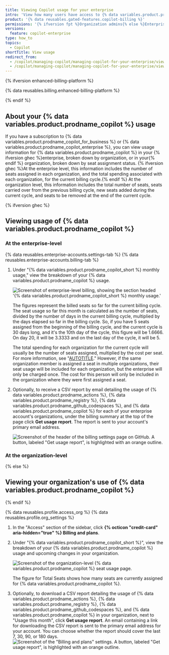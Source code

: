```yaml
---
title: Viewing Copilot usage for your enterprise
intro: 'View how many users have access to {% data variables.product.prodname_copilot %} across {% ifversion fpt %}your organization{% else %} all the organizations in your enterprise{% endif %}.'
product: '{% data reusables.gated-features.copilot-billing %}'
permissions: '{% ifversion fpt %}Organization admins{% else %}Enterprise owners{% endif %} can view usage for {% data variables.product.prodname_copilot %} in their {% ifversion fpt %}organization{% else %}enterprise{% endif %}.'
versions:
  feature: copilot-enterprise
type: how_to
topics:
  - Copilot
shortTitle: View usage
redirect_from:
  - /copilot/managing-copilot/managing-copilot-for-your-enterprise/viewing-your-github-copilot-usage
  - /copilot/managing-copilot/managing-copilot-for-your-enterprise/viewing-copilot-usage-for-your-enterprise
---
```


{% ifversion enhanced-billing-platform %}

{% data reusables.billing.enhanced-billing-platform %}

{% endif %}

## About your {% data variables.product.prodname_copilot %} usage

If you have a subscription to {% data variables.product.prodname_copilot_for_business %} or {% data variables.product.prodname_copilot_enterprise %}, you can view usage information for {% data variables.product.prodname_copilot %} in your {% ifversion ghec %}enterprise, broken down by organization, or in your{% endif %} organization, broken down by seat assignment status. {% ifversion ghec %}At the enterprise level, this information includes the number of seats assigned in each organization, and the total spending associated with each organization, for the current billing cycle.{% endif %} At the organization level, this information includes the total number of seats, seats carried over from the previous billing cycle, new seats added during the current cycle, and seats to be removed at the end of the current cycle.

{% ifversion ghec %}

## Viewing usage of {% data variables.product.prodname_copilot %}

### At the enterprise-level

{% data reusables.enterprise-accounts.settings-tab %}
{% data reusables.enterprise-accounts.billing-tab %}
1. Under "{% data variables.product.prodname_copilot_short %} monthly usage," view the breakdown of your {% data variables.product.prodname_copilot %} usage.

   ![Screenshot of enterprise-level billing, showing the section headed '{% data variables.product.prodname_copilot_short %} monthly usage.'](/assets/images/help/copilot/enterprise-level-seat-view.png)

   The figures represent the billed seats so far for the current billing cycle. The seat usage so far this month is calculated as the number of seats, divided by the number of days in the current billing cycle, multiplied by the days elapsed so far in the billing cycle. So, if you have 5 seats assigned from the beginning of the billing cycle, and the current cycle is 30 days long, and it's the 10th day of the cycle, this figure will be 1.6666. On day 20, it will be 3.3333 and on the last day of the cycle, it will be 5.

   The total spending for each organization for the current cycle will usually be the number of seats assigned, multiplied by the cost per seat. For more information, see "[AUTOTITLE](/billing/managing-billing-for-github-copilot/about-billing-for-github-copilot#about-billing-for-github-copilot-business-and-github-copilot-enterprise)." However, if the same organization member is assigned a seat in multiple organizations, their seat usage will be included for each organization, but the enterprise will only be charged once. The cost for this person will only be included in the organization where they were first assigned a seat.

1. Optionally, to receive a CSV report by email detailing the usage of {% data variables.product.prodname_actions %}, {% data variables.product.prodname_registry %}, {% data variables.product.prodname_github_codespaces %}, and {% data variables.product.prodname_copilot %} for each of your enterprise account's organizations, under the billing summary at the top of the page click **Get usage report**. The report is sent to your account's primary email address.

   ![Screenshot of the header of the billing settings page on GitHub. A button, labeled "Get usage report", is highlighted with an orange outline.](/assets/images/help/billing/actions-packages-report-download-enterprise.png)

### At the organization-level

{% else %}

## Viewing your organization's use of {% data variables.product.prodname_copilot %}

{% endif %}

{% data reusables.profile.access_org %}
{% data reusables.profile.org_settings %}
1. In the "Access" section of the sidebar, click **{% octicon "credit-card" aria-hidden="true" %} Billing and plans**.
1. Under "{% data variables.product.prodname_copilot_short %}", view the breakdown of your {% data variables.product.prodname_copilot %} usage and upcoming changes in your organization.

   ![Screenshot of the organization-level {% data variables.product.prodname_copilot %} seat usage page.](/assets/images/help/copilot/org-level-seat-view.png)

   The figure for Total Seats shows how many seats are currently assigned for {% data variables.product.prodname_copilot %}.

1. Optionally, to download a CSV report detailing the usage of {% data variables.product.prodname_actions %}, {% data variables.product.prodname_registry %}, {% data variables.product.prodname_github_codespaces %}, and {% data variables.product.prodname_copilot %} in your organization, next to "Usage this month", click **Get usage report**. An email containing a link for downloading the CSV report is sent to the primary email address for your account. You can choose whether the report should cover the last 7, 30, 90, or 180 days.
   ![Screenshot of the "Billing and plans" settings. A button, labeled "Get usage report", is highlighted with an orange outline.](/assets/images/help/billing/actions-packages-report-download.png)
